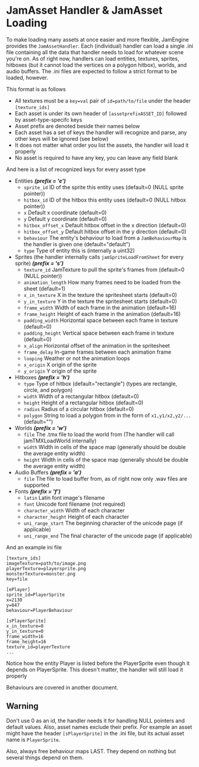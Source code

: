 JamAsset Handler & JamAsset Loading
=============================
To make loading many assets at once easier and more flexible,
JamEngine provides the `JamAssetHandler`. Each (individual) handler
can load a single .ini file containing all the data that handler
needs to load for whatever scene you're on. As of right now, 
handlers can load entities, textures, sprites, hitboxes (but it 
cannot load the vertices on a polygon hitbox), worlds, and audio 
buffers. The .ini files are expected to follow a strict format 
to be loaded, however.

This format is as follows

 + All textures must be a `key=val` pair of `id=path/to/file` under the header `[texture_ids]`
 + Each asset is under its own header of `[assetprefixASSET_ID]` followed by asset-type-specifc keys
 + Asset prefix are denoted beside their names below
 + Each asset has a set of keys the handler will recognize and parse, any other keys will be ignored (see below)
 + It does not matter what order you list the assets, the handler will load it properly
 + No asset is required to have any key, you can leave any field blank

And here is a list of recognized keys for every asset type

 + Entities ***(prefix = 'e')***
   + `sprite_id` ID of the sprite this entity uses (default=0 (NULL sprite pointer))
   + `hitbox_id` ID of the hitbox this entity uses (default=0 (NULL hitbox pointer))
   + `x` Default x coordinate (default=0)
   + `y` Default y coordinate (default=0)
   + `hitbox_offset_x` Default hitbox offset in the x direction (default=0)
   + `hitbox_offset_y` Default hitbox offset in the y direction (default=0)
   + `behaviour` The entity's behaviour to load from a `JamBehaviourMap` is the handler is given one (default="default")
   + `type` Type of entity this is (internally a uint32) 
 + Sprites (the handler internally calls `jamSpriteLoadFromSheet` for every sprite) ***(prefix = 's')***
   + `texture_id` JamTexture to pull the sprite's frames from (default=0 (NULL pointer))
   + `animation_length` How many frames need to be loaded from the sheet (default=1)
   + `x_in_texture` X in the texture the spritesheet starts (default=0)
   + `y_in_texture` Y in the texture the spritesheet starts (default=0)
   + `frame_width` Width of each frame in the animation (default=16)
   + `frame_height` Height of each frame in the animation (default=16)
   + `padding_width` Horizontal space between each frame in texture (default=0)
   + `padding_height` Vertical space between each frame in texture (default=0)
   + `x_align` Horizontal offset of the animation in the spritesheet
   + `frame_delay` In-game frames between each animation frame
   + `looping` Weather or not the animation loops
   + `x_origin` X origin of the sprite
   + `y_origin` Y origin of the sprite
 + Hitboxes ***(prefix = 'h')***
   + `type` Type of hitbox (default="rectangle") (types are rectangle, circle, and polygon)
   + `width` Width of a rectangular hitbox (default=0)
   + `height` Height of a rectangular hitbox (default=0)
   + `radius` Radius of a circular hitbox (default=0)
   + `polygon` String to load a polygon from in the form of `x1,y1/x2,y2/...` (default="")
 + Worlds ***(prefix = 'w')***
   + `file` The .tmx file to load the world from (The handler will call jamTMXLoadWorld internally)
   + `width` Width in cells of the space map (generally should be double the average entity width)
   + `height` Width in cells of the space map (generally should be double the average entity width)
 + Audio Buffers ***(prefix = 'a')***
   + `file` The file to load buffer from, as of right now only .wav files are supported
 + Fonts ***(prefix = 'f')***
   + `latin` Latin font image's filename
   + `font` Unicode font filename (not required)
   + `character_width` Width of each character
   + `character_height` Height of each character
   + `uni_range_start` The beginning character of the unicode page (if applicable)
   + `uni_range_end` The final character of the unicode page (if applicable)

And an example ini file

    [texture_ids]
    imageTexture=path/to/image.png
    playerTexture=playersprite.png
    monsterTexture=monster.png
    key=file

    [ePlayer]
    sprite_id=PlayerSprite
    x=2130
    y=847
    behaviour=PlayerBehaviour
    
    [sPlayerSprite]
    x_in_texture=0
    y_in_texture=0
    frame_width=16
    frame_height=16
    texture_id=playerTexture
    ...

Notice how the entity Player is listed before the PlayerSprite even
though it depends on PlayerSprite. This doesn't matter, the handler
will still load it properly

Behaviours are covered in another document.

Warning
-------
Don't use 0 as an id, the handler needs it for handling NULL pointers
and default values. Also, asset names exclude their prefix. For example
an asset might have the header `[sPlayerSprite]` in the .ini file, but
its actual asset name is `PlayerSprite`.

Also, always free behaviour maps LAST. They depend on nothing but several
things depend on them.
